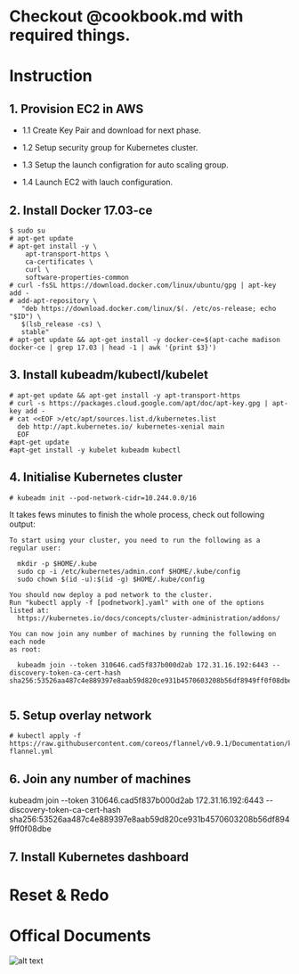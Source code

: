 
# Checkout @cookbook.md with required things.


# Instruction

## 1. Provision EC2 in AWS
  
  - 1.1 Create Key Pair and download for next phase.
  
  - 1.2 Setup security group for Kubernetes cluster.
  
  - 1.3 Setup the launch configration for auto scaling group. 
  
  - 1.4 Launch EC2 with lauch configuration.


## 2. Install Docker 17.03-ce


```
$ sudo su
# apt-get update
# apt-get install -y \
    apt-transport-https \
    ca-certificates \
    curl \
    software-properties-common
# curl -fsSL https://download.docker.com/linux/ubuntu/gpg | apt-key add -
# add-apt-repository \
   "deb https://download.docker.com/linux/$(. /etc/os-release; echo "$ID") \
   $(lsb_release -cs) \
   stable"
# apt-get update && apt-get install -y docker-ce=$(apt-cache madison docker-ce | grep 17.03 | head -1 | awk '{print $3}')

```



## 3. Install kubeadm/kubectl/kubelet

```
# apt-get update && apt-get install -y apt-transport-https
# curl -s https://packages.cloud.google.com/apt/doc/apt-key.gpg | apt-key add -
# cat <<EOF >/etc/apt/sources.list.d/kubernetes.list
  deb http://apt.kubernetes.io/ kubernetes-xenial main
  EOF
#apt-get update
#apt-get install -y kubelet kubeadm kubectl

```

## 4. Initialise Kubernetes cluster 

```
# kubeadm init --pod-network-cidr=10.244.0.0/16
```

It takes fews minutes to finish the whole process, check out following output:

```
To start using your cluster, you need to run the following as a regular user:

  mkdir -p $HOME/.kube
  sudo cp -i /etc/kubernetes/admin.conf $HOME/.kube/config
  sudo chown $(id -u):$(id -g) $HOME/.kube/config

You should now deploy a pod network to the cluster.
Run "kubectl apply -f [podnetwork].yaml" with one of the options listed at:
  https://kubernetes.io/docs/concepts/cluster-administration/addons/

You can now join any number of machines by running the following on each node
as root:

  kubeadm join --token 310646.cad5f837b000d2ab 172.31.16.192:6443 --discovery-token-ca-cert-hash sha256:53526aa487c4e889397e8aab59d820ce931b4570603208b56df8949ff0f08dbe


```

## 5. Setup overlay network

```
# kubectl apply -f https://raw.githubusercontent.com/coreos/flannel/v0.9.1/Documentation/kube-flannel.yml

```


## 6. Join any number of machines

  kubeadm join --token 310646.cad5f837b000d2ab 172.31.16.192:6443 --discovery-token-ca-cert-hash sha256:53526aa487c4e889397e8aab59d820ce931b4570603208b56df8949ff0f08dbe


## 7. Install Kubernetes dashboard

# Reset & Redo

# Offical Documents
![alt text](https://kubernetes.io/images/nav_logo.svg "Kubernetes")
